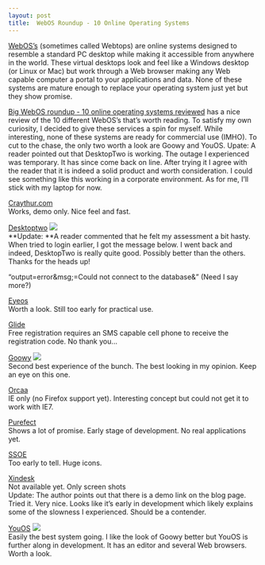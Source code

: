 ```yaml
---
layout: post
title:  WebOS Roundup - 10 Online Operating Systems
---
```

[WebOS’s](http://en.wikipedia.org/wiki/Webtop) (sometimes called Webtops) are online systems designed to resemble a standard PC desktop while making it accessible from anywhere in the world. These virtual desktops look and feel like a Windows desktop (or Linux or Mac) but work through a Web browser making any Web capable computer a portal to your applications and data. None of these systems are mature enough to replace your operating system just yet but they show promise.

[Big WebOS roundup - 10 online operating systems reviewed](http://franticindustries.com/blog/2006/12/21/big-webos-roundup-10-online-operating-systems-reviewed/) has a nice review of the 10 different WebOS’s that’s worth reading. To satisfy my own curiosity, I decided to give these services a spin for myself. While interesting, none of these systems are ready for commercial use (IMHO). To cut to the chase, the only two worth a look are Goowy and YouOS. Upate: A reader pointed out that DesktopTwo is working. The outage I experienced was temporary. It has since come back on line. After trying it I agree with the reader that it is indeed a solid product and worth consideration. I could see something like this working in a corporate environment. As for me, I’ll stick with my laptop for now.

[Craythur.com](http://www.craythur.com/)   
Works, demo only. Nice feel and fast.

[Desktoptwo](http://desktoptwo.com/) ![](/cdn/images/blog/Blog/smile19.gif)  
**Update: **A reader commented that he felt my assessment a bit hasty. When tried to login earlier, I got the message below. I went back and indeed, DesktopTwo is really quite good. Possibly better than the others. Thanks for the heads up!

“output=error&msg;=Could not connect to the database&” (Need I say more?)

[Eyeos](http://eyeos.org/)   
Worth a look. Still too early for practical use.

[Glide](http://www.glidedigital.com/)   
Free registration requires an SMS capable cell phone to receive the registration code. No thank you…

[Goowy](http://www.goowy.com/) ![](/cdn/images/blog/Blog/smile19.gif)  
Second best experience of the bunch. The best looking in my opinion. Keep an eye on this one.

[Orcaa](http://www.orcaa.com/)   
IE only (no Firefox support yet). Interesting concept but could not get it to work with IE7.

[Purefect](http://www.purefect.org/)   
Shows a lot of promise. Early stage of development. No real applications yet.

[SSOE](http://giffard.dynalias.net/ssoe/)   
Too early to tell. Huge icons. 

[Xindesk](http://www.xindesk.com/)   
Not available yet. Only screen shots  
Update: The author points out that there is a demo link on the blog page. Tried it. Very nice. Looks like it’s early in development which likely explains some of the slowness I experienced. Should be a contender.

[YouOS](https://www.youos.com/) ![](/cdn/images/blog/Blog/smile19.gif)  
Easily the best system going. I like the look of Goowy better but YouOS is further along in development. It has an editor and several Web browsers. Worth a look. 

